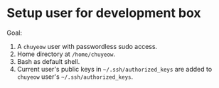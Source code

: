 # Setup user for development box

Goal:
1. A `chuyeow` user with passwordless sudo access.
2. Home directory at `/home/chuyeow`.
3. Bash as default shell.
4. Current user's public keys in `~/.ssh/authorized_keys` are added to `chuyeow` user's `~/.ssh/authorized_keys`.
